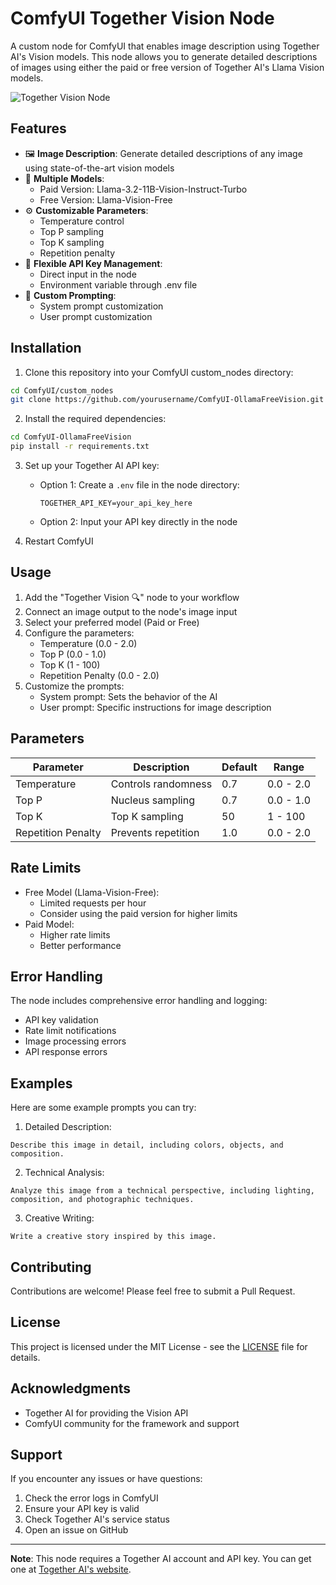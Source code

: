 # ComfyUI Together Vision Node

A custom node for ComfyUI that enables image description using Together AI's Vision models. This node allows you to generate detailed descriptions of images using either the paid or free version of Together AI's Llama Vision models.

![Together Vision Node](placeholder_for_node_screenshot.png)

## Features

- 🖼️ **Image Description**: Generate detailed descriptions of any image using state-of-the-art vision models
- 🤖 **Multiple Models**:
  - Paid Version: Llama-3.2-11B-Vision-Instruct-Turbo
  - Free Version: Llama-Vision-Free
- ⚙️ **Customizable Parameters**:
  - Temperature control
  - Top P sampling
  - Top K sampling
  - Repetition penalty
- 🔑 **Flexible API Key Management**:
  - Direct input in the node
  - Environment variable through .env file
- 📝 **Custom Prompting**:
  - System prompt customization
  - User prompt customization

## Installation

1. Clone this repository into your ComfyUI custom_nodes directory:
```bash
cd ComfyUI/custom_nodes
git clone https://github.com/yourusername/ComfyUI-OllamaFreeVision.git
```

2. Install the required dependencies:
```bash
cd ComfyUI-OllamaFreeVision
pip install -r requirements.txt
```

3. Set up your Together AI API key:
   - Option 1: Create a `.env` file in the node directory:
     ```
     TOGETHER_API_KEY=your_api_key_here
     ```
   - Option 2: Input your API key directly in the node

4. Restart ComfyUI

## Usage

1. Add the "Together Vision 🔍" node to your workflow
2. Connect an image output to the node's image input
3. Select your preferred model (Paid or Free)
4. Configure the parameters:
   - Temperature (0.0 - 2.0)
   - Top P (0.0 - 1.0)
   - Top K (1 - 100)
   - Repetition Penalty (0.0 - 2.0)
5. Customize the prompts:
   - System prompt: Sets the behavior of the AI
   - User prompt: Specific instructions for image description

## Parameters

| Parameter | Description | Default | Range |
|-----------|-------------|---------|--------|
| Temperature | Controls randomness | 0.7 | 0.0 - 2.0 |
| Top P | Nucleus sampling | 0.7 | 0.0 - 1.0 |
| Top K | Top K sampling | 50 | 1 - 100 |
| Repetition Penalty | Prevents repetition | 1.0 | 0.0 - 2.0 |

## Rate Limits

- Free Model (Llama-Vision-Free):
  - Limited requests per hour
  - Consider using the paid version for higher limits
- Paid Model:
  - Higher rate limits
  - Better performance

## Error Handling

The node includes comprehensive error handling and logging:
- API key validation
- Rate limit notifications
- Image processing errors
- API response errors

## Examples

Here are some example prompts you can try:

1. Detailed Description:
```
Describe this image in detail, including colors, objects, and composition.
```

2. Technical Analysis:
```
Analyze this image from a technical perspective, including lighting, composition, and photographic techniques.
```

3. Creative Writing:
```
Write a creative story inspired by this image.
```

## Contributing

Contributions are welcome! Please feel free to submit a Pull Request.

## License

This project is licensed under the MIT License - see the [LICENSE](LICENSE) file for details.

## Acknowledgments

- Together AI for providing the Vision API
- ComfyUI community for the framework and support

## Support

If you encounter any issues or have questions:
1. Check the error logs in ComfyUI
2. Ensure your API key is valid
3. Check Together AI's service status
4. Open an issue on GitHub

---

**Note**: This node requires a Together AI account and API key. You can get one at [Together AI's website](https://together.ai).
